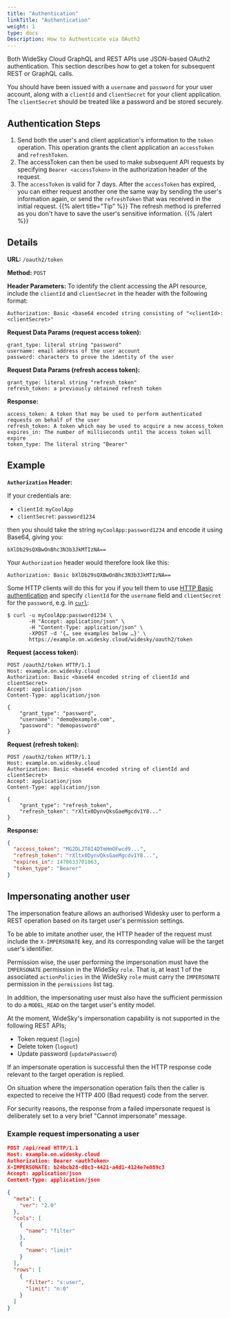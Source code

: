 ```yaml
---
title: "Authentication"
linkTitle: "Authentication"
weight: 1
type: docs
Description: How to Authenticate via OAuth2
---
```


Both WideSky Cloud GraphQL and REST APIs use JSON-based OAuth2 authentication. This section describes how to get a token for subsequent REST or GraphQL calls.

You should have been issued with a `username` and `password` for your user account, along with a `clientId` and `clientSecret` for your client application. The `clientSecret` should be treated like a password and be stored securely.

## Authentication Steps
1. Send both the user's and client application's information to the `token` operation. This operation grants the client application an `accessToken` and `refreshToken`.
2. The accessToken can then be used to make subsequent API requests by specifying `Bearer <accessToken>` in the authorization header of the request.
3. The `accessToken` is valid for 7 days. After the `accessToken` has expired, you can either request another one the same way by sending the user's information again, or send the `refreshToken` that was received in the initial request.
{{% alert title="Tip" %}}
The refresh method is preferred as you don't have to save the user's sensitive information.
{{% /alert %}}

## Details

**URL:** `/oauth2/token`

**Method:** `POST`

**Header Parameters:** To identify the client accessing the API resource, include the `clientId` and `clientSecret` in the header with the following format:

```
Authorization: Basic <base64 encoded string consisting of "<clientId>:<clientSecret>"
```

**Request Data Params (request access token):**
```
grant_type: literal string "password"
username: email address of the user account
password: characters to prove the identity of the user
```

**Request Data Params (refresh access token):**
```
grant_type: literal string "refresh_token"
refresh_token: a previously obtained refresh token
```

**Response:**
```
access_token: A token that may be used to perform authenticated requests on behalf of the user
refresh_token: A token which may be used to acquire a new access_token
expires_in: The number of milliseconds until the access token will expire
token_type: The literal string "Bearer"
```

## Example

**`Authorization` Header:**

If your credentials are:

* `clientId`: `myCoolApp`
* `clientSecret`: `password1234`

then you should take the string `myCoolApp:password1234` and encode it using Base64, giving you:

```
bXlDb29sQXBwOnBhc3N3b3JkMTIzNA==
```

Your `Authorization` header would therefore look like this:

```
Authorization: Basic bXlDb29sQXBwOnBhc3N3b3JkMTIzNA==
```

Some HTTP clients will do this for you if you tell them to use [HTTP Basic authentication](https://tools.ietf.org/html/rfc2617#section-2) and specify `clientId` for the `username` field and `clientSecret` for the `password`, e.g. in [`curl`](https://curl.haxx.se/):

```
$ curl -u myCoolApp:password1234 \
       -H "Accept: application/json" \
       -H "Content-Type: application/json" \
       -XPOST -d '{… see examples below …}' \
       https://example.on.widesky.cloud/widesky/oauth2/token
```

**Request (access token):**
```
POST /oauth2/token HTTP/1.1
Host: example.on.widesky.cloud
Authorization: Basic <base64 encoded string of clientId and clientSecret>
Accept: application/json
Content-Type: application/json

{
    "grant_type": "password",
    "username": "demo@example.com",
    "password": "demopassword"
}
```

**Request (refresh token):**
```
POST /oauth2/token HTTP/1.1
Host: example.on.widesky.cloud
Authorization: Basic <base64 encoded string of clientId and clientSecret>
Accept: application/json
Content-Type: application/json

{
    "grant_type": "refresh_token",
    "refresh_token": "rXltx0DynvQksGaeMgcdv1Y8..."
}
```

**Response:**
```json
{
  "access_token": "MG2DLJT0I4DTmHmOFwcd9...",
  "refresh_token": "rXltx0DynvQksGaeMgcdv1Y8...",
  "expires_in": 1470633701863,
  "token_type": "Bearer"
}
```

## Impersonating another user

The impersonation feature allows an authorised Widesky user to perform a REST operation based on its target user's permission settings.

To be able to imitate another user, the HTTP header of the request must include the `X-IMPERSONATE` key, and its corresponding value will be the target user's identifier.

Permission wise, the user performing the impersonation must have the `IMPERSONATE` permission in the WideSky `role`. That is, at least 1 of the associated `actionPolicies` in the WideSky `role` must carry the `IMPERSONATE` permission in the `permissions` list tag.

In addition, the impersonating user must also have the sufficient permission to do a `MODEL_READ` on the target user's entity model.

At the moment, WideSky's impersonation capability is not supported in the following REST APIs;

* Token request (`login`)
* Delete token (`logout`)
* Update password (`updatePassword`)

If an impersonate operation is successful then the HTTP response code relevant to the target operation is replied.

On situation where the impersonation operation fails then the caller is expected to receive the HTTP 400 (Bad request) code from the server.

For security reasons, the response from a failed impersonate request is deliberately set to a very brief "Cannot impersonate" message.

### Example request impersonating a user

```json
POST /api/read HTTP/1.1
Host: example.on.widesky.cloud
Authorization: Bearer <authToken>
X-IMPERSONATE: b24bcb28-d0c3-4421-a4d1-4124e7e089c3
Accept: application/json
Content-Type: application/json

{
  "meta": {
    "ver": "2.0"
  },
  "cols": [
    {
      "name": "filter"
    },
    {
      "name": "limit"
    }
  ],
  "rows": [
    {
      "filter": "s:user",
      "limit": "n:0"
    }
  ]
}
```
